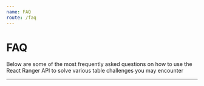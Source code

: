 ```yaml
---
name: FAQ
route: /faq
---
```


# FAQ

Below are some of the most frequently asked questions on how to use the React Ranger API to solve various table challenges you may encounter

<hr/>
